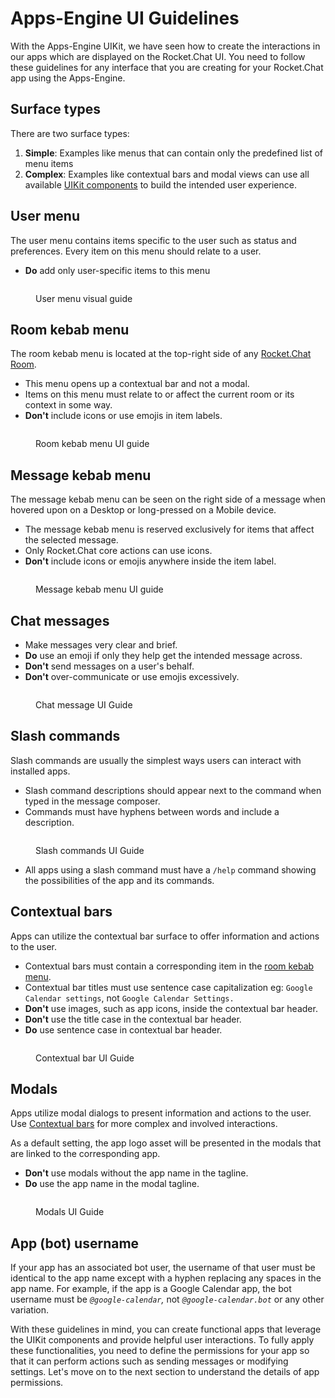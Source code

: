 # Apps-Engine UI Guidelines

With the Apps-Engine UIKit, we have seen how to create the interactions in our apps which are displayed on the Rocket.Chat UI. You need to follow these guidelines for any interface that you are creating for your Rocket.Chat app using the Apps-Engine.

## Surface types

There are two surface types:

1. **Simple**: Examples like menus that can contain only the predefined list of menu items
2. **Complex**: Examples like contextual bars and modal views can use all available [UIKit components](uikit/building-blocks.md) to build the intended user experience.

## User menu

The user menu contains items specific to the user such as status and preferences. Every item on this menu should relate to a user.

* **Do** add only user-specific items to this menu

<figure><img src="../../.gitbook/assets/1.png" alt=""><figcaption><p>User menu visual guide</p></figcaption></figure>

## Room kebab menu

The room kebab menu is located at the top-right side of any [Rocket.Chat Room](https://docs.rocket.chat/use-rocket.chat/user-guides/rooms).

* This menu opens up a contextual bar and not a modal.
* Items on this menu must relate to or affect the current room or its context in some way.
* **Don't** include icons or use emojis in item labels.

<figure><img src="../../.gitbook/assets/2.png" alt=""><figcaption><p>Room kebab menu UI guide</p></figcaption></figure>

## Message kebab menu

The message kebab menu can be seen on the right side of a message when hovered upon on a Desktop or long-pressed on a Mobile device.

* The message kebab menu is reserved exclusively for items that affect the selected message.
* Only Rocket.Chat core actions can use icons.
* **Don't** include icons or emojis anywhere inside the item label.

<figure><img src="../../.gitbook/assets/3.png" alt=""><figcaption><p>Message kebab menu UI guide</p></figcaption></figure>

## Chat messages

* Make messages very clear and brief.
* **Do** use an emoji if only they help get the intended message across.
* **Don't** send messages on a user's behalf.
* **Don't** over-communicate or use emojis excessively.

<figure><img src="../../.gitbook/assets/4.png" alt=""><figcaption><p>Chat message UI Guide</p></figcaption></figure>

## Slash commands

Slash commands are usually the simplest ways users can interact with installed apps.

* Slash command descriptions should appear next to the command when typed in the message composer.
* Commands must have hyphens between words and include a description.

<figure><img src="../../.gitbook/assets/5.png" alt=""><figcaption><p>Slash commands UI Guide</p></figcaption></figure>

* All apps using a slash command must have a `/help` command showing the possibilities of the app and its commands.

## Contextual bars

Apps can utilize the contextual bar surface to offer information and actions to the user.

* Contextual bars must contain a corresponding item in the [room kebab menu](apps-engine-ui-guidelines.md#room-kebab-menu).
* Contextual bar titles must use sentence case capitalization eg: `Google Calendar settings`, not `Google Calendar Settings.`
* **Don't** use images, such as app icons, inside the contextual bar header.
* **Don't** use the title case in the contextual bar header.
* **Do** use sentence case in contextual bar header.

<figure><img src="../../.gitbook/assets/6.png" alt=""><figcaption><p>Contextual bar UI Guide</p></figcaption></figure>

## Modals

Apps utilize modal dialogs to present information and actions to the user. Use [Contextual bars](apps-engine-ui-guidelines.md#contextual-bars) for more complex and involved interactions.

As a default setting, the app logo asset will be presented in the modals that are linked to the corresponding app.

* **Don't** use modals without the app name in the tagline.
* **Do** use the app name in the modal tagline.

<figure><img src="../../.gitbook/assets/7.png" alt=""><figcaption><p>Modals UI Guide</p></figcaption></figure>

## App (bot) username

If your app has an associated bot user, the username of that user must be identical to the app name except with a hyphen replacing any spaces in the app name. For example, if the app is a Google Calendar app, the bot username must be _`@google-calendar`,_ not _`@google-calendar.bot`_ or any other variation.

With these guidelines in mind, you can create functional apps that leverage the UIKit components and provide helpful user interactions. To fully apply these functionalities, you need to define the permissions for your app so that it can perform actions such as sending messages or modifying settings. Let's move on to the next section to understand the details of app permissions.
